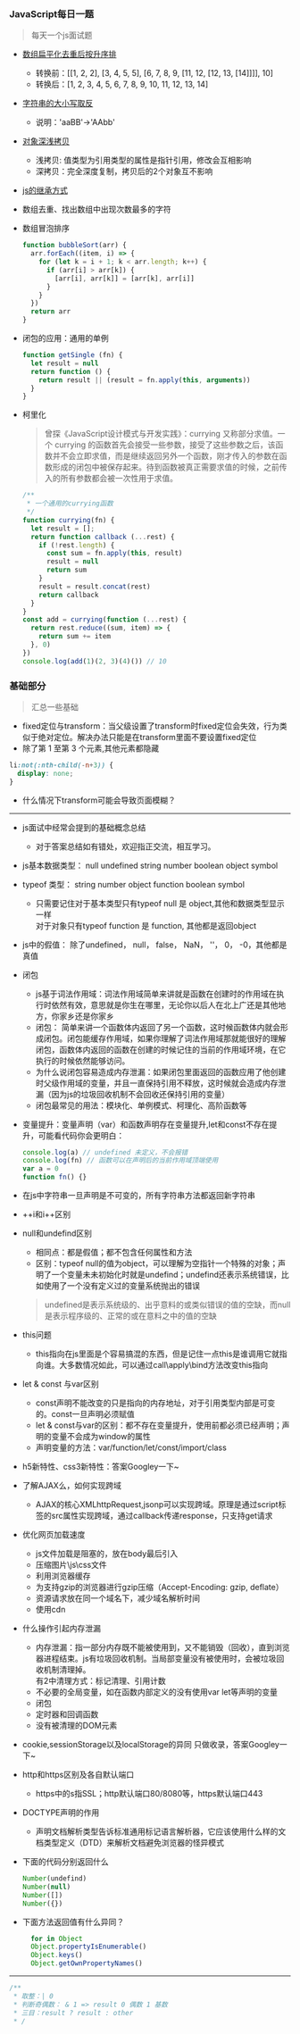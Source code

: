 ### JavaScript每日一题
> 每天一个js面试题
- [数组扁平化去重后按升序排](https://github.com/44021987/javascript-learning/issues/1)
  - 转换前：[[1, 2, 2], [3, 4, 5, 5], [6, 7, 8, 9, [11, 12, [12, 13, [14]]]], 10]
  - 转换后：[1, 2, 3, 4, 5, 6, 7, 8, 9, 10, 11, 12, 13, 14]
    
- [字符串的大小写取反](https://github.com/44021987/javascript-learning/issues/2)
  - 说明：'aaBB'->'AAbb'
- [对象深浅拷贝](https://github.com/44021987/javascript-learning/issues/3)
  - 浅拷贝: 值类型为引用类型的属性是指针引用，修改会互相影响
  - 深拷贝：完全深度复制，拷贝后的2个对象互不影响
- [js的继承方式](https://github.com/44021987/javascript-learning/issues/4)
- 数组去重、找出数组中出现次数最多的字符
- 数组冒泡排序
  ```js
  function bubbleSort(arr) {
    arr.forEach((item, i) => {
      for (let k = i + 1; k < arr.length; k++) {
        if (arr[i] > arr[k]) {
          [arr[i], arr[k]] = [arr[k], arr[i]]
        }
      }
    })
    return arr
  }
  ```
- 闭包的应用：通用的单例
  ```js
  function getSingle (fn) {
    let result = null
    return function () {
      return result || (result = fn.apply(this, arguments))
    }
  }
  ```
- 柯里化
  > 曾探《JavaScript设计模式与开发实践》：currying 又称部分求值。一个 currying 的函数首先会接受一些参数，接受了这些参数之后，该函数并不会立即求值，而是继续返回另外一个函数，刚才传入的参数在函数形成的闭包中被保存起来。待到函数被真正需要求值的时候，之前传入的所有参数都会被一次性用于求值。
  ```js
  /**
   * 一个通用的currying函数
   */
  function currying(fn) {
    let result = [];
    return function callback (...rest) {
      if (!rest.length) {
        const sum = fn.apply(this, result)
        result = null
        return sum
      }
      result = result.concat(rest)
      return callback
    }
  }
  const add = currying(function (...rest) {
    return rest.reduce((sum, item) => {
      return sum += item
    }, 0)
  })
  console.log(add(1)(2, 3)(4)()) // 10
  ```

### 基础部分
> 汇总一些基础
- fixed定位与transform：当父级设置了transform时fixed定位会失效，行为类似于绝对定位。解决办法只能是在transform里面不要设置fixed定位
- 除了第 1 至第 3 个元素,其他元素都隐藏
```css
li:not(:nth-child(-n+3)) {
  display: none;
}
```
- 什么情况下transform可能会导致页面模糊？

***

- js面试中经常会提到的基础概念总结
  - 对于答案总结如有错处，欢迎指正交流，相互学习。

- js基本数据类型：
null undefined string number boolean object symbol
- typeof 类型：
string number object function boolean symbol  
  - 只需要记住对于基本类型只有typeof null 是 object,其他和数据类型显示一样  
对于对象只有typeof function 是 function, 其他都是返回object
- js中的假值：
除了undefined， null， false， NaN， ''， 0， -0，其他都是真值
- 闭包
  - js基于词法作用域：词法作用域简单来讲就是函数在创建时的作用域在执行时依然有效，意思就是你生在哪里，无论你以后人在北上广还是其他地方，你家乡还是你家乡
  - 闭包： 简单来讲一个函数体内返回了另一个函数，这时候函数体内就会形成闭包。闭包能缓存作用域，如果你理解了词法作用域那就能很好的理解闭包，函数体内返回的函数在创建的时候记住的当前的作用域环境，在它执行的时候依然能够访问。
  - 为什么说闭包容易造成内存泄漏：如果闭包里面返回的函数应用了他创建时父级作用域的变量，并且一直保持引用不释放，这时候就会造成内存泄漏（因为js的垃圾回收机制不会回收还保持引用的变量）
  - 闭包最常见的用法：模块化、单例模式、柯理化、高阶函数等
- 变量提升：变量声明（var）和函数声明存在变量提升,let和const不存在提升，可能看代码你会更明白：
  ```js
  console.log(a) // undefined 未定义，不会报错
  console.log(fn) // 函数可以在声明后的当前作用域顶端使用
  var a = 0
  function fn() {}
  ```
- 在js中字符串一旦声明是不可变的，所有字符串方法都返回新字符串
- \++i和i++区别
- null和undefind区别
    - 相同点：都是假值；都不包含任何属性和方法
    - 区别：typeof null的值为object，可以理解为空指针一个特殊的对象；声明了一个变量未未初始化时就是undefind；undefind还表示系统错误，比如使用了一个没有定义过的变量系统抛出的错误
    
  > undefined是表示系统级的、出乎意料的或类似错误的值的空缺，而null是表示程序级的、正常的或在意料之中的值的空缺
- this问题
  - this指向在js里面是个容易搞混的东西，但是记住一点this是谁调用它就指向谁。大多数情况如此，可以通过call\apply\bind方法改变this指向
- let & const 与var区别
  - const声明不能改变的只是指向的内存地址，对于引用类型内部是可变的。const一旦声明必须赋值
  - let & const与var的区别：都不存在变量提升，使用前都必须已经声明；声明的变量不会成为window的属性
  - 声明变量的方法：var/function/let/const/import/class
- h5新特性、css3新特性：答案Googley一下~
- 了解AJAX么，如何实现跨域
  - AJAX的核心XMLhttpRequest,jsonp可以实现跨域。原理是通过script标签的src属性实现跨域，通过callback传递response，只支持get请求
- 优化网页加载速度
  - js文件加载是阻塞的，放在body最后引入
  - 压缩图片\js\css文件
  - 利用浏览器缓存
  - 为支持gzip的浏览器进行gzip压缩（Accept-Encoding: gzip, deflate）
  - 资源请求放在同一个域名下，减少域名解析时间
  - 使用cdn
- 什么操作引起内存泄漏
  - 内存泄漏：指一部分内存既不能被使用到，又不能销毁（回收），直到浏览器进程结束。js有垃圾回收机制。当局部变量没有被使用时，会被垃圾回收机制清理掉。  
有2中清理方式：标记清理、引用计数
  - 不必要的全局变量，如在函数内部定义的没有使用var let等声明的变量
  - 闭包
  - 定时器和回调函数
  - 没有被清理的DOM元素
- cookie,sessionStorage以及localStorage的异同
 只做收录，答案Googley一下~
- http和https区别及各自默认端口
  - https中的s指SSL；http默认端口80/8080等，https默认端口443
-  DOCTYPE声明的作用
   - 声明文档解析类型告诉标准通用标记语言解析器，它应该使用什么样的文档类型定义（DTD）来解析文档避免浏览器的怪异模式
- 下面的代码分别返回什么
  ```js
  Number(undefind)
  Number(null)
  Number([])
  Number({})
  ```
- 下面方法返回值有什么异同？
  ```js
    for in Object
    Object.propertyIsEnumerable()
    Object.keys()
    Object.getOwnPropertyNames()
  ```
***

```js
/**
 * 取整：| 0
 * 判断奇偶数： & 1 => result 0 偶数 1 基数
 * 三目：result ? result : other
 * /
```

